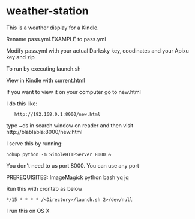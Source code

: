 # weather-station

This is a weather display for a Kindle. 

Rename pass.yml.EXAMPLE to pass.yml

Modify pass.yml with your actual Darksky key, coodinates and your Apixu key and zip

To run by executing launch.sh

View in Kindle with current.html

If you want to view it on your computer go to new.html

I do this like:

   	   http://192.168.0.1:8000/new.html

type ~ds in search window on reader and then visit 	http://blablabla:8000/new.html

I serve this by running:

	nohup python -m SimpleHTTPServer 8000 &

You don't need to us port 8000. You can use any port


PREREQUISITES:
   ImageMagick
   python
   bash
   yq
   jq

Run this with crontab as below
	
	*/15 * * * * /<Directory>/launch.sh 2>/dev/null

I run this on OS X



